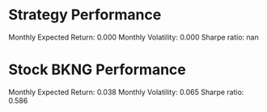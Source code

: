 # Strategy Performance
Monthly Expected Return: 0.000
Monthly Volatility: 0.000
Sharpe ratio: nan
# Stock BKNG Performance
Monthly Expected Return: 0.038
Monthly Volatility: 0.065
Sharpe ratio: 0.586
